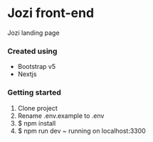 # Jozi front-end

Jozi landing page

### Created using

- Bootstrap v5
- Nextjs

### Getting started

1. Clone project
2. Rename .env.example to .env
3. $ npm install
4. $ npm run dev ~ running on localhost:3300